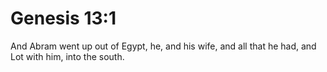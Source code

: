 # Genesis 13:1

And Abram went up out of Egypt, he, and his wife, and all that he had, and Lot with him, into the south.